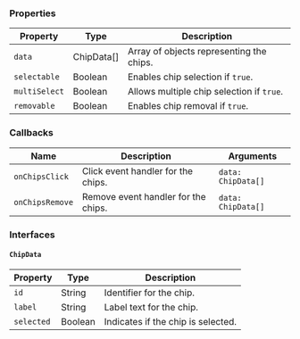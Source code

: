 ### Properties

| Property      | Type       | Description                               |
| ------------- | ---------- | ----------------------------------------- |
| `data`        | ChipData[] | Array of objects representing the chips.  |
| `selectable`  | Boolean    | Enables chip selection if `true`.         |
| `multiSelect` | Boolean    | Allows multiple chip selection if `true`. |
| `removable`   | Boolean    | Enables chip removal if `true`.           |

### Callbacks

| Name            | Description                         | Arguments          |
| --------------- | ----------------------------------- | ------------------ |
| `onChipsClick`  | Click event handler for the chips.  | `data: ChipData[]` |
| `onChipsRemove` | Remove event handler for the chips. | `data: ChipData[]` |

### Interfaces

#### `ChipData`

| Property   | Type    | Description                        |
| ---------- | ------- | ---------------------------------- |
| `id`       | String  | Identifier for the chip.           |
| `label`    | String  | Label text for the chip.           |
| `selected` | Boolean | Indicates if the chip is selected. |
